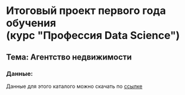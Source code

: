 # Итоговый проект первого года обучения <br /> (курс "Профессия Data Science")
## Тема: Агентство недвижимости

### Данные:

Данные для этого каталого можно скачать по [ссылке](https://disk.ya.ru/zsrytSEHGZDFrgb)